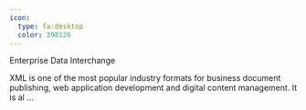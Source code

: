 ```yaml
---
icon:
  type: fa:desktop
  color: 398126
---
```

Enterprise Data Interchange

XML is one of the most popular industry formats for business document publishing, web application development and digital content management. It is al ... 
